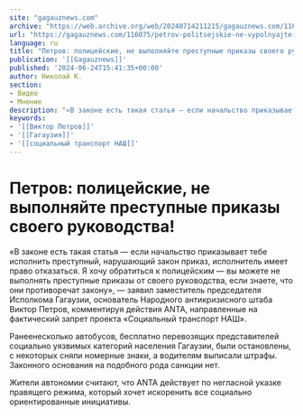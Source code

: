 ```yaml
---
site: "gagauznews.com"
archive: "https://web.archive.org/web/20240714211215/gagauznews.com/116075/petrov-politsejskie-ne-vypolnyajte-prestupnye-prikazy-svoego-rukovodstva.html"
url: "https://gagauznews.com/116075/petrov-politsejskie-ne-vypolnyajte-prestupnye-prikazy-svoego-rukovodstva.html"
language: ru
title: "Петров: полицейские, не выполняйте преступные приказы своего руководства!"
publication: '[[Gagauznews]]'
published: '2024-06-24T15:41:35+00:00'
author: Николай К.
section:
- Видео
- Мнение
description: "«В законе есть такая статья — если начальство приказывает тебе исполнить преступный, нарушающий закон приказ, исполнитель имеет право отказаться. Я хочу обратиться к полицейским — вы можете не выполнять преступные приказы от своего руководства, если знаете, что они противоречат закону», — заявил заместитель председателя Исполкома Гагаузии, основатель Народного антикризисного штаба Виктор Петров, комментируя действия ANTA, направленные на фактический запрет проекта «Социальный транспорт НАШ». Ранее несколько автобусов, бесплатно перевозящих представителей социально уязвимых категорий населения Гагаузии, были остановлены, с некоторых сняли номерные знаки, а водителям выписали штрафы. Законного основания на подобного рода санкции нет. Жители автономии считают, что ANTA действует по негласной […]"
keywords:
- '[[Виктор Петров]]'
- '[[Гагаузия]]'
- '[[социальный транспорт НАШ]]'
---
```


# Петров: полицейские, не выполняйте преступные приказы своего руководства!

«В законе есть такая статья — если начальство приказывает тебе исполнить преступный, нарушающий закон приказ, исполнитель имеет право отказаться. Я хочу обратиться к полицейским — вы можете не выполнять преступные приказы от своего руководства, если знаете, что они противоречат закону», — заявил заместитель председателя Исполкома Гагаузии, основатель Народного антикризисного штаба Виктор Петров, комментируя действия ANTA, направленные на фактический запрет проекта «Социальный транспорт НАШ».

Ранеенесколько автобусов, бесплатно перевозящих представителей социально уязвимых категорий населения Гагаузии, были остановлены, с некоторых сняли номерные знаки, а водителям выписали штрафы. Законного основания на подобного рода санкции нет.

Жители автономии считают, что ANTA действует по негласной указке правящего режима, который хочет искоренить все социально ориентированные инициативы.